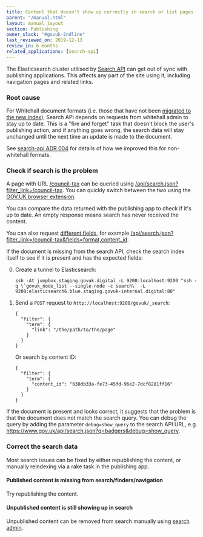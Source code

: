 ```yaml
---
title: Content that doesn't show up correctly in search or list pages
parent: "/manual.html"
layout: manual_layout
section: Publishing
owner_slack: "#govuk-2ndline"
last_reviewed_on: 2019-12-13
review_in: 6 months
related_applications: [search-api]
---
```


The Elasticsearch cluster utilised by [Search API](/apps/search-api.html) can
get out of sync with publishing applications. This affects any part of the site
using it, including navigation pages and related links.

### Root cause

For Whitehall document formats (i.e. those that have not been [migrated to the
new index](https://github.com/alphagov/search-api/blob/master/config/govuk_index/migrated_formats.yaml)),
Search API depends on requests from whitehall admin to stay up to date. This is a
"fire and forget" task that doesn't block the user's publishing action, and if
anything goes wrong, the search data will stay unchanged until the next time an
update is made to the document.

See [search-api ADR 004](https://github.com/alphagov/search-api/blob/master/doc/arch/adr-004-transition-mainstream-to-publishing-api-index.md)
for details of how we improved this for non-whitehall formats.

### Check if search is the problem

A page with URL [/council-tax](https://www.gov.uk/council-tax) can be queried using [/api/search.json?filter_link=/council-tax](https://www.gov.uk/api/search.json?filter_link=/council-tax). You can quickly
switch between the two using the [GOV.UK browser extension](https://github.com/alphagov/govuk-browser-extension).

You can compare the data returned with the publishing app to check if it's up
to date. An empty response means search has never received the content.

You can also request [different fields](/apis/search/fields.html), for example
[/api/search.json?filter_link=/council-tax&fields=format,content_id](https://www.gov.uk/api/search.json?filter_link=/council-tax&fields=format,content_id).

If the document is missing from the search API, check the search index itself to
see if it is present and has the expected fields:

0. Create a tunnel to Elasticsearch:

    ```
    ssh -At jumpbox.staging.govuk.digital -L 9200:localhost:9200 "ssh -q \`govuk_node_list --single-node -c search\` -L 9200:elasticsearch6.blue.staging.govuk-internal.digital:80"
    ```

0. Send a `POST` request to `http://localhost:9200/govuk/_search`:

    ```
    {
      "filter": {
        "term": {
          "link": "/the/path/to/the/page"
        }
      }
    }
    ```

    Or search by content ID:

    ```
    {
      "filter": {
        "term": {
          "content_id": "638db33a-fe73-45fd-96e2-7dcf8281ff16"
        }
      }
    }
    ```

If the document is present and looks correct, it suggests that the problem is
that the document does not match the search query. You can debug the query by
adding the parameter `debug=show_query` to the search API URL, e.g.
<https://www.gov.uk/api/search.json?q=badgers&debug=show_query>.

### Correct the search data

Most search issues can be fixed by either republishing the content, or manually
reindexing via a rake task in the publishing app.

#### Published content is missing from search/finders/navigation

Try republishing the content.

#### Unpublished content is still showing up in search

Unpublished content can be removed from search manually using [search admin](https://search-admin.publishing.service.gov.uk/).
